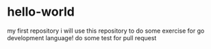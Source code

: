 # hello-world
my first repository
i will use this repository to do some exercise for go development language!
do some test for pull request
